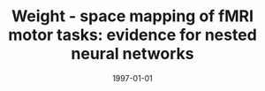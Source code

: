---
title: "Weight - space mapping of fMRI motor tasks: evidence for nested neural networks"
date: 1997-01-01
authors_string: J. Caplan, Peter Bandettini, J. Sutton
authors:
   - J. Caplan
   - Peter Bandettini
   - J. Sutton
author_ids:
   - peter_bandettini
journal: 'Computational Neuroscience &amp;apos;96'
volume: 
issue: 
pages: 585-589
book_title: ''
publisher: 'Plenum'
abstract: ''
project_id: 
paper_url: 
doi: 
data_loc: ''
code_loc: ''
file: '/assets/publications//assets/publications/'
file_name: '/assets/publications/'
type: journal_article
pub_str: ' (1997) Computational Neuroscience &apos;96 : 585-589'
layout: publication 
---